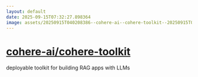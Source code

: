 ```yaml
---
layout: default
date: 2025-09-15T07:32:27.898364
image: assets/20250915T040208386--cohere-ai--cohere-toolkit--20250915T040606577--cropped.png
---
```


# [cohere-ai/cohere-toolkit](https://github.com/cohere-ai/cohere-toolkit)

deployable toolkit for building RAG apps with LLMs
